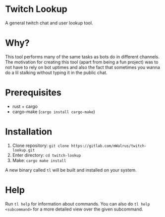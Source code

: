 # Twitch Lookup
A general twitch chat and user lookup tool.

# Why?
This tool performs many of the same tasks as bots do in different channels. The motivation for creating this tool (apart from being a fun project) was to not have to rely on bot uptimes and also the fact that sometimes you wanna do a lil stalking without typing it in the public chat.

# Prerequisites
- rust + cargo
- cargo-make (`cargo install cargo-make`)

# Installation
1. Clone repository: `git clone https://gitlab.com/mWalrus/twitch-lookup.git`
2. Enter directory: `cd twitch-lookup`
3. Make: `cargo make install`

A new binary called `tl` will be built and installed on your system.

# Help
Run `tl help` for information about commands. You can also do `tl help <subcommand>` for a more detailed view over the given subcommand.

